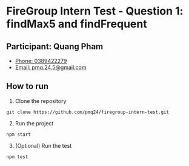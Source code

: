 # FireGroup Intern Test - Question 1: findMax5 and findFrequent

## Participant: Quang Pham

- [Phone: 0389422279](tel:0389422279)
- [Email: pmq.24.5@gmail.com](mailto:pmq.24.5@gmail.com)

## How to run

1. Clone the repository

```console
git clone https://github.com/pmq24/firegroup-intern-test.git
```

2. Run the project

```console
npm start
```

3. (Optional) Run the test

```console
npm test
```
